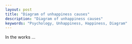 ```yaml
---
layout: post
title: "Diagram of unhappiness causes"
description: "Diagram of unhappiness causes"
keywords: "Psychology, Unhappiness, Happiness, Diagram"
---
```


In the works ...
